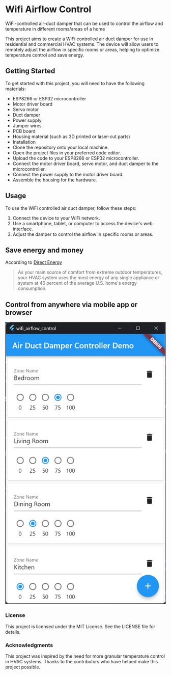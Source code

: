 # Wifi Airflow Control
WiFi-controlled air-duct damper that can be used to control the airflow and temperature in different rooms/areas of a home

This project aims to create a WiFi controlled air duct damper for use in residential and commercial HVAC systems. The device will allow users to remotely adjust the airflow in specific rooms or areas, helping to optimize temperature control and save energy.

## Getting Started
To get started with this project, you will need to have the following materials:

- ESP8266 or ESP32 microcontroller
- Motor driver board
- Servo motor
- Duct damper
- Power supply
- Jumper wires
- PCB board
- Housing material (such as 3D printed or laser-cut parts)
- Installation
- Clone the repository onto your local machine.
- Open the project files in your preferred code editor.
- Upload the code to your ESP8266 or ESP32 microcontroller.
- Connect the motor driver board, servo motor, and duct damper to the microcontroller.
- Connect the power supply to the motor driver board.
- Assemble the housing for the hardware.

## Usage
To use the WiFi controlled air duct damper, follow these steps:

1. Connect the device to your WiFi network.
2. Use a smartphone, tablet, or computer to access the device's web interface.
3. Adjust the damper to control the airflow in specific rooms or areas.

## Save energy and money
 According to [Direct Energy](https://www.directenergy.com/learning-center/what-uses-most-electricity-in-my-home)
 >As your main source of comfort from extreme outdoor temperatures, your HVAC system uses the most energy of any single appliance or system at 46 percent of the average U.S. home's energy consumption.

## Control from anywhere via mobile app or browser
![Screenshot](https://github.com/Adkins-Automation/Wifi-Airflow-Control/raw/main/assets/images/Screenshot%202023-04-05%20123340.png)

### License
This project is licensed under the MIT License. See the LICENSE file for details.

### Acknowledgments
This project was inspired by the need for more granular temperature control in HVAC systems.
Thanks to the contributors who have helped make this project possible.
